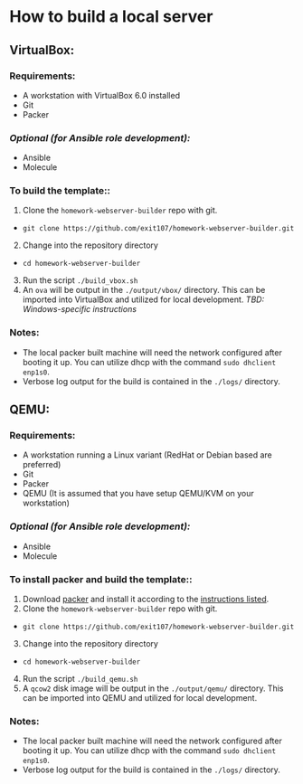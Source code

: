 # How to build a local server

## VirtualBox:
### Requirements:
* A workstation with VirtualBox 6.0 installed
* Git
* Packer
### _Optional (for Ansible role development):_
* Ansible
* Molecule

### To build the template:: 
1. Clone the `homework-webserver-builder` repo with git.
  * `git clone https://github.com/exit107/homework-webserver-builder.git`
2. Change into the repository directory
  * `cd homework-webserver-builder`
3. Run the script `./build_vbox.sh`
4. An `ova` will be output in the `./output/vbox/` directory. This can be imported into VirtualBox and utilized for local development. 
_TBD: Windows-specific instructions_

### Notes:
* The local packer built machine will need the network configured after booting it up. You can utilize dhcp with the command `sudo dhclient enp1s0`.
* Verbose log output for the build is contained in the `./logs/` directory.

## QEMU:
### Requirements:
* A workstation running a Linux variant (RedHat or Debian based are preferred)
* Git
* Packer
* QEMU (It is assumed that you have setup QEMU/KVM on your workstation)
### _Optional (for Ansible role development):_
* Ansible
* Molecule

### To install packer and build the template::
1. Download [packer](https://packer.io/downloads.html) and install it according to the [instructions listed](https://packer.io/intro/getting-started/install.html##precompiled-binaries).
2. Clone the `homework-webserver-builder` repo with git.
  * `git clone https://github.com/exit107/homework-webserver-builder.git`
3. Change into the repository directory
  * `cd homework-webserver-builder`
4. Run the script `./build_qemu.sh`
5. A `qcow2` disk image will be output in the `./output/qemu/` directory. This can be imported into QEMU and utilized for local development. 

### Notes:
* The local packer built machine will need the network configured after booting it up. You can utilize dhcp with the command `sudo dhclient enp1s0`.
* Verbose log output for the build is contained in the `./logs/` directory.
